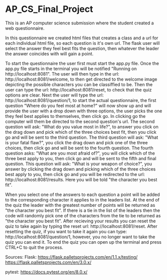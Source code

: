 # AP_CS_Final_Project
This is an AP computer science submission where the student created a web questionnaire.

In this questionnaire we created html files that creates a class and a url for each individual html file, so each question is it's own url. The flask user will select the answer they feel best fits the question, then whatever the leader the answer coincides with will gain a point. 

To start the questionnaire the user first must start the app.py file. Once the app.py file starts in the terminal you will be notified "Running on http://localhost:8081". The user will then type in the url: http://localhost:8081/welcome, to then get directed to the welcome image depicting the possible characters you can be classiffied to be. Then the user can type the url: http://localhost:8081/reset, to check that the quiz options are clear. Next the user will type the url: http://localhost:8081/question/1, to start the actual questionnaire, the first question "Where do you feel most at home?" will now show up and will provide the user with a drop down with three options, the user picks the one they feel best applies to themselves, then click go. In clicking go the computer will them be directed to the second question's url. The second question will ask: "What do you value most in life?", to answer you click on the drag down and pick which of the three choices best fit, then you click go and will be sent to the third question. The third question will ask: "What is your fatal flaw?", you click the drag down and pick one of the three choices, then click go and will be sent to the fourth question. The fourth question asks: "What are you most afraid of?", you will click which of the three best apply to you, then click go and will be sent to the fifth and final question. This question will ask: "What is your weapon of choice?", you answer by clicking the drag down and picking which of the three choices best apply to you, then click go and you will be redirected to the url: http://localhost:8081/results. Here you will be told "the character you best fit".

When you select one of the answers to each question a point will be added to the corresponding character it applies to in the leaders list. At the end of the quiz the leader with the greatest number of points will be returned as "the character you best fit". If there is a tie in the list of the leaders then the code will randomly pick one of the characters from the tie to be returned as "the character you best fit". After recieving your results you can reset the quiz to take again by typing the reset url:  http://localhost:8081/reset. After resetting the quiz, if you want to take it again you can type: http://localhost:8081/question/1, however, you no longer want to take the quiz you can end it. To end the quiz you can open up the terminal and press CTRL+C to quit the process.

Sources:
Flask:
https://flask.palletsprojects.com/en/1.1.x/testing/
https://flask.palletsprojects.com/en/3.0.x/

pytest:
https://docs.pytest.org/en/8.0.x/